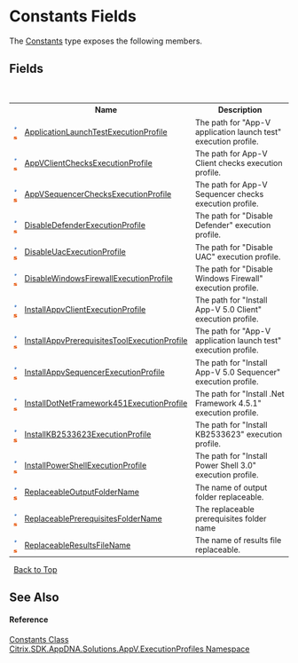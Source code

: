 # Constants Fields
 

The <a href="T_Citrix_SDK_AppDNA_Solutions_AppV_ExecutionProfiles_Constants">Constants</a> type exposes the following members.


## Fields
&nbsp;<table><tr><th></th><th>Name</th><th>Description</th></tr><tr><td>![Public field](media/pubfield.gif "Public field")![Static member](media/static.gif "Static member")</td><td><a href="F_Citrix_SDK_AppDNA_Solutions_AppV_ExecutionProfiles_Constants_ApplicationLaunchTestExecutionProfile">ApplicationLaunchTestExecutionProfile</a></td><td>
The path for "App-V application launch test" execution profile.</td></tr><tr><td>![Public field](media/pubfield.gif "Public field")![Static member](media/static.gif "Static member")</td><td><a href="F_Citrix_SDK_AppDNA_Solutions_AppV_ExecutionProfiles_Constants_AppVClientChecksExecutionProfile">AppVClientChecksExecutionProfile</a></td><td>
The path for App-V Client checks execution profile.</td></tr><tr><td>![Public field](media/pubfield.gif "Public field")![Static member](media/static.gif "Static member")</td><td><a href="F_Citrix_SDK_AppDNA_Solutions_AppV_ExecutionProfiles_Constants_AppVSequencerChecksExecutionProfile">AppVSequencerChecksExecutionProfile</a></td><td>
The path for App-V Sequencer checks execution profile.</td></tr><tr><td>![Public field](media/pubfield.gif "Public field")![Static member](media/static.gif "Static member")</td><td><a href="F_Citrix_SDK_AppDNA_Solutions_AppV_ExecutionProfiles_Constants_DisableDefenderExecutionProfile">DisableDefenderExecutionProfile</a></td><td>
The path for "Disable Defender" execution profile.</td></tr><tr><td>![Public field](media/pubfield.gif "Public field")![Static member](media/static.gif "Static member")</td><td><a href="F_Citrix_SDK_AppDNA_Solutions_AppV_ExecutionProfiles_Constants_DisableUacExecutionProfile">DisableUacExecutionProfile</a></td><td>
The path for "Disable UAC" execution profile.</td></tr><tr><td>![Public field](media/pubfield.gif "Public field")![Static member](media/static.gif "Static member")</td><td><a href="F_Citrix_SDK_AppDNA_Solutions_AppV_ExecutionProfiles_Constants_DisableWindowsFirewallExecutionProfile">DisableWindowsFirewallExecutionProfile</a></td><td>
The path for "Disable Windows Firewall" execution profile.</td></tr><tr><td>![Public field](media/pubfield.gif "Public field")![Static member](media/static.gif "Static member")</td><td><a href="F_Citrix_SDK_AppDNA_Solutions_AppV_ExecutionProfiles_Constants_InstallAppvClientExecutionProfile">InstallAppvClientExecutionProfile</a></td><td>
The path for "Install App-V 5.0 Client" execution profile.</td></tr><tr><td>![Public field](media/pubfield.gif "Public field")![Static member](media/static.gif "Static member")</td><td><a href="F_Citrix_SDK_AppDNA_Solutions_AppV_ExecutionProfiles_Constants_InstallAppvPrerequisitesToolExecutionProfile">InstallAppvPrerequisitesToolExecutionProfile</a></td><td>
The path for "App-V application launch test" execution profile.</td></tr><tr><td>![Public field](media/pubfield.gif "Public field")![Static member](media/static.gif "Static member")</td><td><a href="F_Citrix_SDK_AppDNA_Solutions_AppV_ExecutionProfiles_Constants_InstallAppvSequencerExecutionProfile">InstallAppvSequencerExecutionProfile</a></td><td>
The path for "Install App-V 5.0 Sequencer" execution profile.</td></tr><tr><td>![Public field](media/pubfield.gif "Public field")![Static member](media/static.gif "Static member")</td><td><a href="F_Citrix_SDK_AppDNA_Solutions_AppV_ExecutionProfiles_Constants_InstallDotNetFramework451ExecutionProfile">InstallDotNetFramework451ExecutionProfile</a></td><td>
The path for "Install .Net Framework 4.5.1" execution profile.</td></tr><tr><td>![Public field](media/pubfield.gif "Public field")![Static member](media/static.gif "Static member")</td><td><a href="F_Citrix_SDK_AppDNA_Solutions_AppV_ExecutionProfiles_Constants_InstallKB2533623ExecutionProfile">InstallKB2533623ExecutionProfile</a></td><td>
The path for "Install KB2533623" execution profile.</td></tr><tr><td>![Public field](media/pubfield.gif "Public field")![Static member](media/static.gif "Static member")</td><td><a href="F_Citrix_SDK_AppDNA_Solutions_AppV_ExecutionProfiles_Constants_InstallPowerShellExecutionProfile">InstallPowerShellExecutionProfile</a></td><td>
The path for "Install Power Shell 3.0" execution profile.</td></tr><tr><td>![Public field](media/pubfield.gif "Public field")![Static member](media/static.gif "Static member")</td><td><a href="F_Citrix_SDK_AppDNA_Solutions_AppV_ExecutionProfiles_Constants_ReplaceableOutputFolderName">ReplaceableOutputFolderName</a></td><td>
The name of output folder replaceable.</td></tr><tr><td>![Public field](media/pubfield.gif "Public field")![Static member](media/static.gif "Static member")</td><td><a href="F_Citrix_SDK_AppDNA_Solutions_AppV_ExecutionProfiles_Constants_ReplaceablePrerequisitesFolderName">ReplaceablePrerequisitesFolderName</a></td><td>
The replaceable prerequisites folder name</td></tr><tr><td>![Public field](media/pubfield.gif "Public field")![Static member](media/static.gif "Static member")</td><td><a href="F_Citrix_SDK_AppDNA_Solutions_AppV_ExecutionProfiles_Constants_ReplaceableResultsFileName">ReplaceableResultsFileName</a></td><td>
The name of results file replaceable.</td></tr></table>&nbsp;
<a href="#constants-fields">Back to Top</a>

## See Also


#### Reference
<a href="T_Citrix_SDK_AppDNA_Solutions_AppV_ExecutionProfiles_Constants">Constants Class</a><br /><a href="N_Citrix_SDK_AppDNA_Solutions_AppV_ExecutionProfiles">Citrix.SDK.AppDNA.Solutions.AppV.ExecutionProfiles Namespace</a><br />